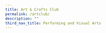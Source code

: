 ```yaml
---
title: Art & Crafts Club
permalink: /artclub/
description: ""
third_nav_title: Performing and Visual Arts
---
```



